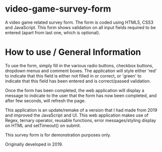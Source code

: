 # video-game-survey-form
A video game related survey form. The form is coded using HTML5, CSS3 and JavaScript. This form shows validation on all input fields required to be entered (apart from last one, which is optional).

# How to use / General Information

To use the form, simply fill in the various radio buttons, checkbox buttons, dropdown menus and comment boxes. The application will style either 'red' to indicate that this field is either not filled in or correct, or 'green' to indicate that this field has been entered and is correct/passed validation.

Once the form has been completed, the web application will display a message to indicate to the user that the form has now been completed, and after few seconds, will refresh the page.

This application is an update/remake of a version that I had made from 2019 and improved the JavaScript and UI. This web application makes use of Regex, ternary operator, reusable functions, error messages/styling display on HTML and setTimeout() on submit.

This survey form is for demonstration purposes only.

Originally developed in 2019.
